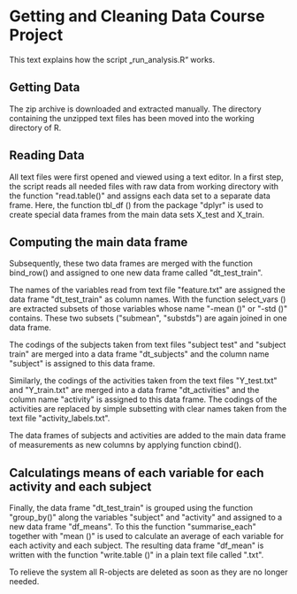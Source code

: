<h1> Getting and Cleaning Data Course Project </h1>

This text explains how the script „run_analysis.R“ works.

<h2> Getting Data </h2>

The zip archive is downloaded and extracted manually. The directory containing the unzipped text files has been moved into the working directory of R. 

<h2> Reading Data </h2>

All text files were first opened and viewed using a text editor. In a first step, the script reads all needed files with raw data from working directory with the function "read.table()" and assigns each data set to a separate data frame. Here, the function tbl_df () from the package "dplyr" is used to create special data frames from the main data sets X_test and X_train.

<h2> Computing the main data frame </h2>

Subsequently, these two data frames are merged with the function bind_row() and assigned to one new data frame called "dt_test_train".

The names of the variables read from text file "feature.txt" are assigned the data frame "dt_test_train" as column names. With the function select_vars () are extracted subsets of those variables whose name "-mean ()" or "-std ()" contains. These two subsets ("submean", "substds") are again joined in one data frame.

The codings of the subjects taken from text files "subject test" and "subject train" are merged into a data frame "dt_subjects" and the column name "subject" is assigned to this data frame.

Similarly, the codings of the activities taken from the text files "Y_test.txt" and "Y_train.txt" are merged into a data frame "dt_activities" and the column name "activity" is assigned to this data frame. The codings of the activities are replaced by simple subsetting with clear names taken from the text file "activity_labels.txt".

The data frames of subjects and activities are added to the main data frame of measurements as new columns by applying function cbind().

<h2> Calculatings means of each variable for each activity and each subject </h2>

Finally, the data frame "dt_test_train" is grouped using the function "group_by()" along the variables "subject" and "activity" and assigned to a new data frame "df_means". To this the function "summarise_each" together with "mean ()" is used to calculate an average of each variable for each activity and each subject. The resulting data frame "df_mean" is written with the function "write.table ()" in a plain text file called ".txt".

To relieve the system all R-objects are deleted as soon as they are no longer needed.

